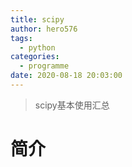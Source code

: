 ```yaml
---
title: scipy
author: hero576
tags:
  - python
categories:
  - programme
date: 2020-08-18 20:03:00
---
```


> scipy基本使用汇总

<!--more-->

# 简介

